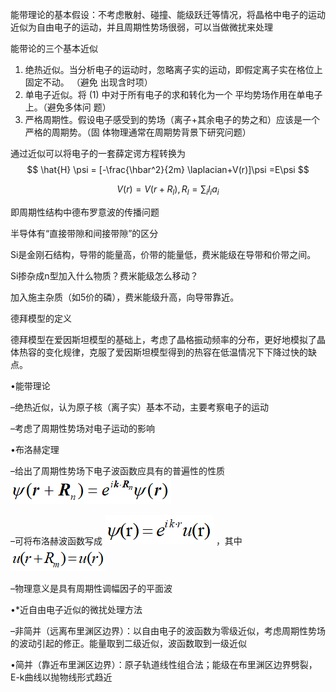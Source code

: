 能带理论的基本假设：不考虑散射、碰撞、能级跃迁等情况，将晶格中电子的运动近似为自由电子的运动，并且周期性势场很弱，可以当做微扰来处理





能带论的三个基本近似
1. 绝热近似。当分析电子的运动时，忽略离子实的运动，即假定离子实在格位上 固定不动。 （避免
出现含时项）
2. 单电子近似。将 (1) 中对于所有电子的求和转化为一个 平均势场作用在单电子上。（避免多体问
题）
3. 严格周期性。假设电子感受到的势场（离子+其余电子的势之和）应该是一个 严格的周期势。（固
体物理通常在周期势背景下研究问题）





通过近似可以将电子的一套薛定谔方程转换为
$$
\hat{H} \psi = [-\frac{\hbar^2}{2m} \laplacian+V(r)]\psi =E\psi
$$

$$
V(r)=V(r+R_l),R_l = \sum_i l_i a_i
$$

即周期性结构中德布罗意波的传播问题









半导体有“直接带隙和间接带隙”的区分







Si是金刚石结构，导带的能量高，价带的能量低，费米能级在导带和价带之间。



Si掺杂成n型加入什么物质？费米能级怎么移动？

加入施主杂质（如5价的磷），费米能级升高，向导带靠近。











德拜模型的定义

德拜模型在爱因斯坦模型的基础上，考虑了晶格振动频率的分布，更好地模拟了晶体热容的变化规律，克服了爱因斯坦模型得到的热容在低温情况下下降过快的缺点。







•能带理论

–绝热近似，认为原子核（离子实）基本不动，主要考察电子的运动

–考虑了周期性势场对电子运动的影响

•布洛赫定理

–给出了周期性势场下电子波函数应具有的普遍性的性质![image-20220521204423867](从固体物理到半导体物理4【能带】.assets/image-20220521204423867.png)

–可将布洛赫波函数写成      ![image-20220521204443925](从固体物理到半导体物理4【能带】.assets/image-20220521204443925.png)     ，其中![image-20220521204447421](从固体物理到半导体物理4【能带】.assets/image-20220521204447421.png)

–物理意义是具有周期性调幅因子的平面波











•*近自由电子近似的微扰处理方法

–非简并（远离布里渊区边界）：以自由电子的波函数为零级近似，考虑周期性势场的波动引起的修正。能量取到二级近似，波函数取到一级近似

•简并（靠近布里渊区边界）：原子轨道线性组合法；能级在布里渊区边界劈裂，E-k曲线以抛物线形式趋近








